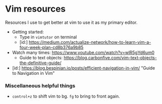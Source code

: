# Vim resources

Resources I use to get better at vim to use it as my primary editor.
+ Getting started: 
    + Type in ```vimtutor``` on terminal 
    + [id:] https://medium.com/actualize-network/how-to-learn-vim-a-four-week-plan-cd8b376a9b85
+ Watch many times: <https://www.youtube.com/watch?v=wlR5gYd6um0> 
    + Guide to text objects: <https://blog.carbonfive.com/vim-text-objects-the-definitive-guide/>
+ [id:] https://blog.bespinian.io/posts/efficient-navigation-in-vim/ "Guide to Navigation in Vim"


### Miscellaneous helpful things
+ ```control+z``` to shift vim to bg. ```fg``` to bring to front again. 
